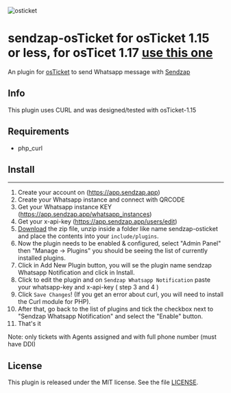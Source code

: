 ![osticket](https://demo.osticket.com.br/scp/images/ost-logo.png)

sendzap-osTicket for osTicket 1.15 or less, for osTicet 1.17 [use this one](https://github.com/luispimenta/sendzap-osticket-1-17)
==============
An plugin for [osTicket](https://osticket.com) to send Whatsapp message with [Sendzap](https://sendzap.app/)

Info
------
This plugin uses CURL and was designed/tested with osTicket-1.15

## Requirements
- php_curl

## Install
--------
1. Create your account on (https://app.sendzap.app)
2. Create your Whatsapp instance and connect with QRCODE
3. Get your Whatsapp instance KEY (https://app.sendzap.app/whatsapp_instances)
4. Get your x-api-key (https://app.sendzap.app/users/edit)
5. [Download](https://github.com/luispimenta/sendzap-osticket/releases/latest) the zip file, unzip inside a folder like name sendzap-osticket and place the contents into your `include/plugins`.
6. Now the plugin needs to be enabled & configured, select "Admin Panel" then "Manage -> Plugins" you should be seeing the list of currently installed plugins.
7. Click in Add New Plugin button, you will se the plugin name sendzap Whatsapp Notification and click in Install.
8. Click to edit the plugin and on `Sendzap Whatsapp Notification` paste your whatsapp-key and x-api-key ( step 3 and 4 )
9. Click `Save Changes`! (If you get an error about curl, you will need to install the Curl module for PHP).
10. After that, go back to the list of plugins and tick the checkbox next to "Sendzap Whatsapp Notification" and select the "Enable" button.
11. That's it

Note: only tickets with Agents assigned and with full phone number (must have DDI)

## License

This plugin is released under the MIT license. See the file [LICENSE](LICENSE).

